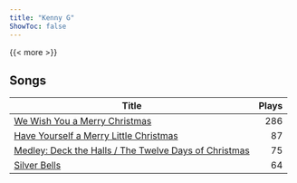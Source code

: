 ```yaml
---
title: "Kenny G"
ShowToc: false
---
```


{{< more >}}

## Songs
Title | Plays 
----- | -----: 
[We Wish You a Merry Christmas](/songs/we-wish-you-a-merry-christmas) | 286
[Have Yourself a Merry Little Christmas](/songs/have-yourself-a-merry-little-christmas) | 87
[Medley: Deck the Halls / The Twelve Days of Christmas](/songs/medley-deck-the-halls-the-twelve-days-of-christmas) | 75
[Silver Bells](/songs/silver-bells) | 64

